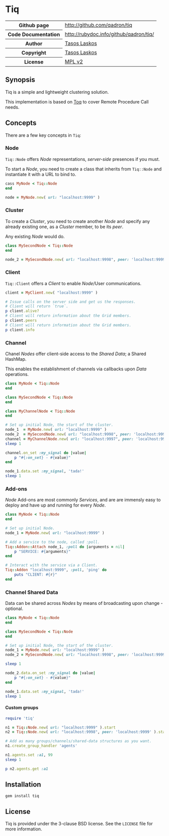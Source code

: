 # Tiq

<table>
    <tr>
        <th>Github page</th>
        <td><a href="http://github.com/qadron/tiq">http://github.com/qadron/tiq</a></td>
     </tr>
    <tr>
        <th>Code Documentation</th>
        <td><a href="http://rubydoc.info/github/qadron/tiq/">http://rubydoc.info/github/qadron/tiq/</a></td>
    </tr>
    <tr>
       <th>Author</th>
       <td><a href="mailto:tasos.laskos@gmail.com">Tasos Laskos</a></td>
    </tr>
    <tr>
        <th>Copyright</th>
        <td><a href="mailto:tasos.laskos@gmail.com">Tasos Laskos</a></td>
    </tr>
    <tr>
        <th>License</th>
        <td><a href="file.LICENSE.html">MPL v2</a></td>
    </tr>
</table>

## Synopsis

Tiq is a simple and lightweight clustering solution.

This implementation is based on [Toq](https://github.com/qadron/toq) to cover Remote Procedure Call needs.

## Concepts

There are a few key concepts in `Tiq`:

### Node

`Tiq::Node` offers _Node_ representations, _server-side_ presences if you must.

To start a _Node_, you need to create a class that inherits from `Tiq::Node`
and instantiate it with a URL to bind to.

```ruby
cass MyNode < Tiq::Node
end

node = MyNode.new( url: "localhost:9999" )
```

### Cluster

To create a _Cluster_, you need to create another _Node_ and specify any already
existing one, as a _Cluster_ member, to be its _peer_.

Any existing _Node_ would do.

```ruby
class MySecondNode < Tiq::Node
end

node_2 = MySecondNode.new( url: "localhost:9998", peer: 'localhost:9999' )
```

### Client

`Tiq::Client` offers a _Client_ to enable _Node_/User communications.

```ruby
client = MyClient.new( "localhost:9999" )

# Issue calls on the server side and get us the responses.
# Client will return `true`.
p client.alive?
# Client will return information about the Grid members.
p client.peers
# Client will return information about the Grid members.
p client.info
```

### Channel

Chanel _Nodes_ offer client-side access to the _Shared Data_; a Shared HashMap.

This enables the establishment of channels via callbacks upon _Data_
operations.

```ruby
class MyNode < Tiq::Node
end

class MySecondNode < Tiq::Node
end

class MyChannelNode < Tiq::Node
end

# Set up initial Node, the start of the cluster.
node_1  = MyNode.new( url: "localhost:9999" )
node_2  = MySecondNode.new( url: "localhost:9998", peer: 'localhost:9999' )
channel = MyChannelNode.new( url: "localhost:9997", peer: 'localhost:9999' ).data
sleep 1

channel.on_set :my_signal do |value|
    p "#{:on_set} - #{value}"
end

node_1.data.set :my_signal, 'tada!'
sleep 1

```

### Add-ons

_Node_ Add-ons are most commonly _Services_, and are are immensly easy to deploy
and have up and running for
every _Node_.

```ruby
class MyNode < Tiq::Node
end

# Set up initial Node.
node_1 = MyNode.new( url: "localhost:9999" )

# Add a service to the node, called :poll.
Tiq::Addon::Attach node_1, :poll do |arguments = nil|
    p "SERVICE: #{arguments}"
end

# Interact with the service via a Client.
Tiq::Addon "localhost:9999", :poll, 'ping' do
    puts "CLIENT: #{r}"
end
```

### Channel Shared Data

Data can be shared across _Nodes_ by means of broadcasting upon
change - optional.

```ruby
class MyNode < Tiq::Node
end

class MySecondNode < Tiq::Node
end

# Set up initial Node, the start of the cluster.
node_1 = MyNode.new( url: "localhost:9999" )
node_2 = MySecondNode.new( url: "localhost:9998", peer: 'localhost:9999' )

sleep 1

node_2.data.on_set :my_signal do |value|
    p "#{:on_set} - #{value}"
end

node_1.data.set :my_signal, 'tada!'
sleep 1
```

#### Custom groups

```ruby
require 'tiq'

n1 = Tiq::Node.new( url: "localhost:9999" ).start
n2 = Tiq::Node.new( url: "localhost:9998", peer: 'localhost:9999' ).start

# Add as many groups/channels/shared-data structures as you want.
n1.create_group_handler 'agents'

n1.agents.set :a1, 99
sleep 1

p n2.agents.get :a1
```

## Installation

    gem install tiq

## License

Tiq is provided under the 3-clause BSD license.
See the `LICENSE` file for more information.
